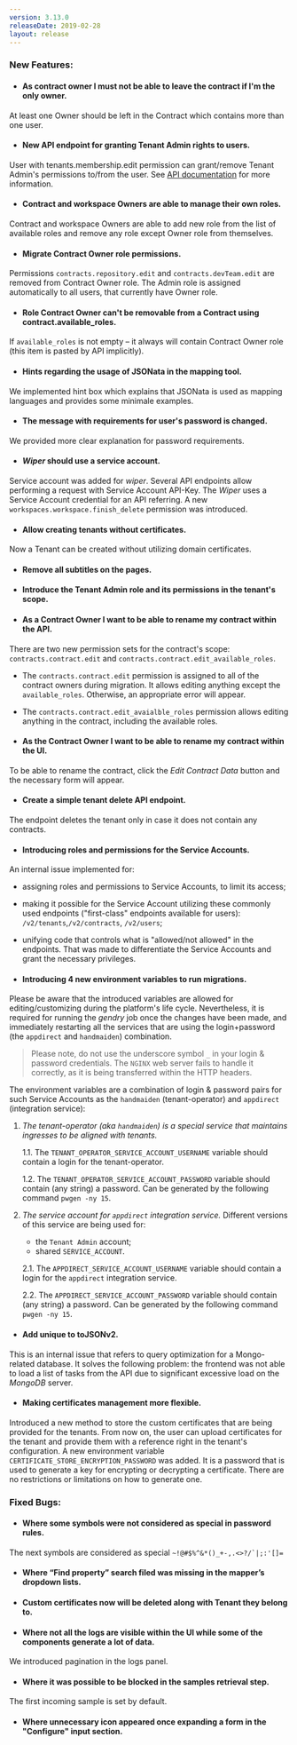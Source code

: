 ```yaml
---
version: 3.13.0
releaseDate: 2019-02-28
layout: release
---
```


### New Features:

- #### As contract owner I must not be able to leave the contract if I'm the only owner. 
At least one Owner should be left in the Contract which contains more than one user.

- #### New API endpoint for granting Tenant Admin rights to users. 
User with tenants.membership.edit permission can grant/remove Tenant Admin's permissions to/from the user. See [API documentation](https://api.elastic.io/docs/v2/#granting-tenant-admin's-permissions-to-the-user) for more information.

- #### Contract and workspace Owners are able to manage their own roles. 
Contract and workspace Owners are able to add new role from the list of available roles and remove any role except Owner role from themselves.

- #### Migrate Contract Owner role permissions. 
Permissions ```contracts.repository.edit``` and ```contracts.devTeam.edit``` are removed from Contract Owner role. The Admin role is assigned automatically to all users, that currently have Owner role.

- #### Role Contract Owner can't be removable from a Contract using contract.available_roles. 
If ```available_roles``` is not empty – it always will contain Contract Owner role (this item is pasted by API implicitly).

- #### Hints regarding the usage of JSONata in the mapping tool. 
We implemented hint box which explains that JSONata is used as mapping languages and provides some minimale examples. 

- #### The message with requirements for user's password is changed. 
We provided more clear explanation for password requirements.

- #### *Wiper* should use a service account. 
Service account was added for *wiper*. Several API endpoints allow performing a request with Service Account API-Key. The *Wiper* uses a Service Account credential for an API referring. 
A new ```workspaces.workspace.finish_delete``` permission was introduced.

- #### Allow creating tenants without certificates. 
Now a Tenant can be created without utilizing domain certificates.

- #### Remove all subtitles on the pages.

- #### Introduce the Tenant Admin role and its permissions in the tenant's scope.

- #### As a Contract Owner I want to be able to rename my contract within the API. 
There are two new permission sets for the contract's scope: ```contracts.contract.edit``` and ```contracts.contract.edit_available_roles```.
 - The ```contracts.contract.edit``` permission is assigned to all of the contract owners during migration. It allows editing anything except the ```available_roles```. Otherwise, an appropriate error will appear.
 - The ```contracts.contract.edit_avaialble_roles``` permission allows editing anything in the contract, including the available roles.

- #### As the Contract Owner I want to be able to rename my contract within the UI. 
To be able to rename the contract, click the *Edit Contract Data* button and the necessary form will appear. 

- #### Create a simple tenant delete API endpoint. 
The endpoint deletes the tenant only in case it does not contain any contracts.

- #### Introducing roles and permissions for the Service Accounts. 
An internal issue implemented for:
- assigning roles and permissions to Service Accounts, to limit its access;
- making it possible for the Service Account utilizing these commonly used endpoints ("first-class" endpoints available for users): ```/v2/tenants```,```/v2/contracts```, ```/v2/users```;
- unifying code that controls what is "allowed/not allowed" in the endpoints. That was made to differentiate the Service Accounts and grant the necessary privileges.

- #### Introducing 4 new environment variables to run migrations.
Please be aware that the introduced variables are allowed for editing/customizing during the platform's life cycle. Nevertheless, it is required for running the *gendry* job once the changes have been made, and immediately restarting all the services that are using the login+password (the ```appdirect``` and ```handmaiden```) combination.

> Please note, do not use the underscore symbol ```_``` in your login & password credentials. The ```NGINX``` web server fails to handle it correctly, as it is being transferred within the HTTP headers.

The environment variables are a combination of login & password pairs for such Service Accounts as the ```handmaiden``` (tenant-operator) and ```appdirect``` (integration service):

1. *The tenant-operator (aka ```handmaiden```) is a special service that maintains ingresses to be aligned with tenants.*
    
    1.1. The ```TENANT_OPERATOR_SERVICE_ACCOUNT_USERNAME``` variable should contain a login for the tenant-operator.
    
    1.2. The ```TENANT_OPERATOR_SERVICE_ACCOUNT_PASSWORD``` variable should contain (any string) a password. Can be generated by the following command ```pwgen -ny 15```.

2. *The service account for ```appdirect``` integration service.* Different versions of this service are being used for: 
    * the ```Tenant Admin``` account;
    * shared ```SERVICE_ACCOUNT```. 
    
    2.1. The ```APPDIRECT_SERVICE_ACCOUNT_USERNAME``` variable should contain a login for the ```appdirect``` integration service.
    
    2.2. The ```APPDIRECT_SERVICE_ACCOUNT_PASSWORD``` variable should contain (any string) a password. Can be generated by the following command ```pwgen -ny 15```.

- #### Add unique to toJSONv2.
This is an internal issue that refers to query optimization for a Mongo-related database. It solves the following problem: the frontend was not able to load a list of tasks from the API due to significant excessive load on the *MongoDB* server.

- #### Making certificates management more flexible.
Introduced a new method to store the custom certificates that are being provided for the tenants. From now on, the user can upload certificates for the tenant and provide them with a reference right in the tenant's configuration.
A new environment variable ```CERTIFICATE_STORE_ENCRYPTION_PASSWORD``` was added. It is a password that is used to generate a key for encrypting or decrypting a certificate. There are no restrictions or limitations on how to generate one.

### Fixed Bugs:
- #### Where some symbols were not considered as special in password rules.
The next symbols are considered as special ```~!@#$%^&*()_+-,.<>?/`|;:'[]=```
- #### Where “Find property” search filed was missing in the mapper’s dropdown lists.
- #### Custom certificates now will be deleted along with Tenant they belong to.
- #### Where not all the logs are visible within the UI while some of the components generate a lot of data.
We introduced pagination in the logs panel.
- #### Where it was possible to be blocked in the samples retrieval step.
The first incoming sample is set by default.
- #### Where unnecessary icon appeared once expanding a form in the "Configure" input section.
